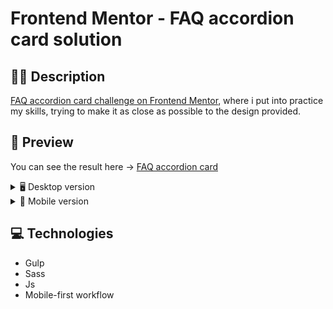 # Frontend Mentor - FAQ accordion card solution

## ✍🏻 Description

[FAQ accordion card challenge on Frontend Mentor](https://www.frontendmentor.io/challenges/faq-accordion-card-XlyjD0Oam), where i put into practice my skills, trying to make it as close as possible to the design provided.

## 🎨 Preview

You can see the result here → [FAQ accordion card](https://faq-accordion-card-yoimeldev.netlify.app/)

<details>
    <summary>🖥️ Desktop version</summary>

![](images/desktop.png)

</details>

<details>
    <summary>📱 Mobile version</summary>

![](images/mobile.png)

</details>

## :computer: Technologies

- Gulp
- Sass
- Js
- Mobile-first workflow
